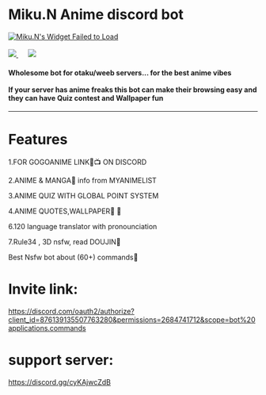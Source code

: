 # Miku.N Anime discord bot
 
<a href="https://discords.com/bots/bots/876139135507763280" >
            <img src="https://discords.com/bots/api/bot/876139135507763280/widget" title="Visit Miku.N listed on Discords.com!" alt="Miku.N's Widget Failed to Load" /></a>
 <br><br>
<a href="https://top.gg/bot/876139135507763280">
  <img src="https://top.gg/api/widget/servers/876139135507763280.svg">
</a> &nbsp&nbsp&nbsp&nbsp <a href="https://top.gg/bot/876139135507763280">
  <img src="https://top.gg/api/widget/upvotes/876139135507763280.svg">
</a>


<h4>Wholesome bot for otaku/weeb servers... for the best anime vibes<br><br>
If your server has anime freaks this bot can make their browsing easy and they can have Quiz contest and Wallpaper fun</h4>
<hr>

# Features
1.FOR GOGOANIME LINK🔗📺 ON DISCORD

2.ANIME & MANGA🤩 info from MYANIMELIST

3.ANIME QUIZ WITH GLOBAL POINT SYSTEM

4.ANIME QUOTES,WALLPAPER🎊 🎉

6.120 language translator with pronounciation

7.Rule34 , 3D nsfw, read DOUJIN🔞

Best Nsfw bot about (60+) commands🎀

# Invite link:<br>
https://discord.com/oauth2/authorize?client_id=876139135507763280&permissions=2684741712&scope=bot%20applications.commands

# support server:<br>
https://discord.gg/cyKAjwcZdB
